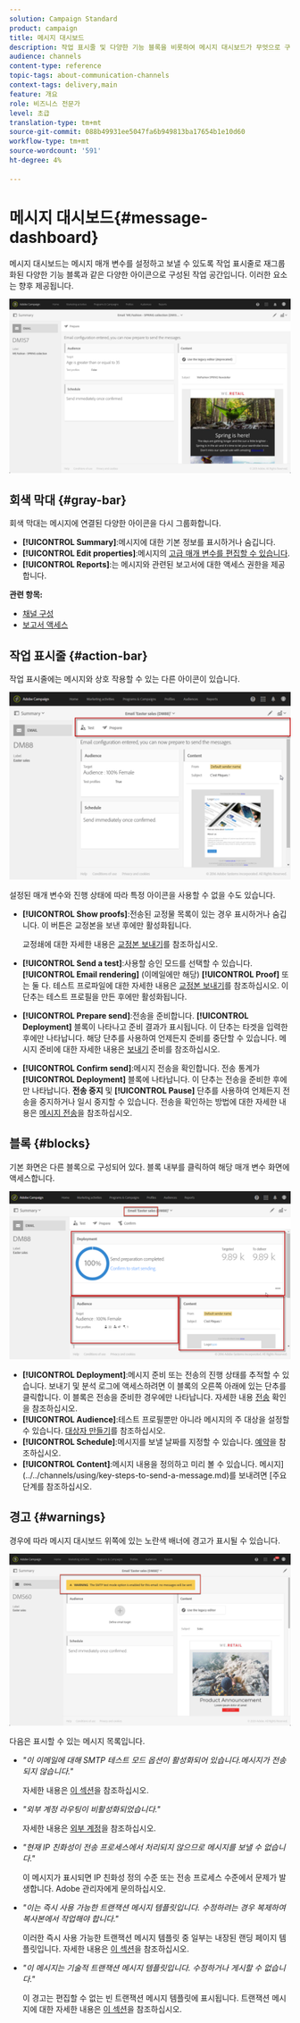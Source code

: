 ```yaml
---
solution: Campaign Standard
product: campaign
title: 메시지 대시보드
description: 작업 표시줄 및 다양한 기능 블록을 비롯하여 메시지 대시보드가 무엇으로 구성되어 있는지 살펴볼 수 있습니다.
audience: channels
content-type: reference
topic-tags: about-communication-channels
context-tags: delivery,main
feature: 개요
role: 비즈니스 전문가
level: 초급
translation-type: tm+mt
source-git-commit: 088b49931ee5047fa6b949813ba17654b1e10d60
workflow-type: tm+mt
source-wordcount: '591'
ht-degree: 4%

---
```



# 메시지 대시보드{#message-dashboard}

메시지 대시보드는 메시지 매개 변수를 설정하고 보낼 수 있도록 작업 표시줄로 재그룹화된 다양한 기능 블록과 같은 다양한 아이콘으로 구성된 작업 공간입니다. 이러한 요소는 향후 제공됩니다.

![](assets/delivery_dashboard_2.png)

## 회색 막대 {#gray-bar}

회색 막대는 메시지에 연결된 다양한 아이콘을 다시 그룹화합니다.

* **[!UICONTROL Summary]**:메시지에 대한 기본 정보를 표시하거나 숨깁니다.
* **[!UICONTROL Edit properties]**:메시지의  [고급 매개 변수를 편집할 수 있습니다](../../administration/using/configuring-email-channel.md#list-of-email-properties).
* **[!UICONTROL Reports]**:는 메시지와 관련된 보고서에 대한 액세스 권한을 제공합니다.

**관련 항목:**

* [채널 구성](../../administration/using/about-channel-configuration.md)
* [보고서 액세스](../../reporting/using/about-dynamic-reports.md)

## 작업 표시줄 {#action-bar}

작업 표시줄에는 메시지와 상호 작용할 수 있는 다른 아이콘이 있습니다.

![](assets/delivery_dashboard_4.png)

설정된 매개 변수와 진행 상태에 따라 특정 아이콘을 사용할 수 없을 수도 있습니다.

* **[!UICONTROL Show proofs]**:전송된 교정물 목록이 있는 경우 표시하거나 숨깁니다. 이 버튼은 교정본을 보낸 후에만 활성화됩니다.

   교정쇄에 대한 자세한 내용은 [교정본 보내기](../../sending/using/sending-proofs.md)를 참조하십시오.

* **[!UICONTROL Send a test]**:사용할 승인 모드를 선택할 수 있습니다. **[!UICONTROL Email rendering]** (이메일에만 해당)  **[!UICONTROL Proof]** 또는 둘 다. 테스트 프로파일에 대한 자세한 내용은 [교정본 보내기](../../sending/using/sending-proofs.md)를 참조하십시오. 이 단추는 테스트 프로필을 만든 후에만 활성화됩니다.

* **[!UICONTROL Prepare send]**:전송을 준비합니다. **[!UICONTROL Deployment]** 블록이 나타나고 준비 결과가 표시됩니다. 이 단추는 타겟을 입력한 후에만 나타납니다. 해당 단추를 사용하여 언제든지 준비를 중단할 수 있습니다. 메시지 준비에 대한 자세한 내용은 [보내기](../../sending/using/preparing-the-send.md) 준비를 참조하십시오.

* **[!UICONTROL Confirm send]**:메시지 전송을 확인합니다. 전송 통계가 **[!UICONTROL Deployment]** 블록에 나타납니다. 이 단추는 전송을 준비한 후에만 나타납니다. **전송 중지** 및 **[!UICONTROL Pause]** 단추를 사용하여 언제든지 전송을 중지하거나 일시 중지할 수 있습니다. 전송을 확인하는 방법에 대한 자세한 내용은 [메시지 전송](../../sending/using/confirming-the-send.md)을 참조하십시오.

## 블록 {#blocks}

기본 화면은 다른 블록으로 구성되어 있다. 블록 내부를 클릭하여 해당 매개 변수 화면에 액세스합니다.

![](assets/delivery_dashboard_3.png)

* **[!UICONTROL Deployment]**:메시지 준비 또는 전송의 진행 상태를 추적할 수 있습니다. 보내기 및 분석 로그에 액세스하려면 이 블록의 오른쪽 아래에 있는 단추를 클릭합니다. 이 블록은 전송을 준비한 경우에만 나타납니다. 자세한 내용 [전송](../../sending/using/confirming-the-send.md) 확인을 참조하십시오.
* **[!UICONTROL Audience]**:테스트 프로필뿐만 아니라 메시지의 주 대상을 설정할 수 있습니다. [대상자 만들기](../../audiences/using/creating-audiences.md)를 참조하십시오.
* **[!UICONTROL Schedule]**:메시지를 보낼 날짜를 지정할 수 있습니다. [예약](../../sending/using/about-scheduling-messages.md)을 참조하십시오.
* **[!UICONTROL Content]**:메시지 내용을 정의하고 미리 볼 수 있습니다. 메시지](../../channels/using/key-steps-to-send-a-message.md)를 보내려면 [주요 단계를 참조하십시오.

## 경고 {#warnings}

경우에 따라 메시지 대시보드 위쪽에 있는 노란색 배너에 경고가 표시될 수 있습니다.

![](assets/delivery_dashboard_warnings.png)

다음은 표시할 수 있는 메시지 목록입니다.

* *&quot;이 이메일에 대해 SMTP 테스트 모드 옵션이 활성화되어 있습니다.메시지가 전송되지 않습니다.&quot;*

   자세한 내용은 [이 섹션](../../administration/using/configuring-email-channel.md#smtp-test-mode)을 참조하십시오.

* *&quot;외부 계정 라우팅이 비활성화되었습니다.&quot;*

   자세한 내용은 [외부 계정](../../administration/using/external-accounts.md)을 참조하십시오.

* *&quot;현재 IP 친화성이 전송 프로세스에서 처리되지 않으므로 메시지를 보낼 수 없습니다.&quot;*

   이 메시지가 표시되면 IP 친화성 정의 수준 또는 전송 프로세스 수준에서 문제가 발생합니다. Adobe 관리자에게 문의하십시오.

* *&quot;이는 즉시 사용 가능한 트랜잭션 메시지 템플릿입니다. 수정하려는 경우 복제하여 복사본에서 작업해야 합니다.&quot;*

   이러한 즉시 사용 가능한 트랜잭션 메시지 템플릿 중 일부는 내장된 랜딩 페이지 템플릿입니다. 자세한 내용은 [이 섹션](../../channels/using/landing-page-templates.md)을 참조하십시오.

* *&quot;이 메시지는 기술적 트랜잭션 메시지 템플릿입니다. 수정하거나 게시할 수 없습니다.&quot;*

   이 경고는 편집할 수 없는 빈 트랜잭션 메시지 템플릿에 표시됩니다. 트랜잭션 메시지에 대한 자세한 내용은 [이 섹션](../../channels/using/getting-started-with-transactional-msg.md)을 참조하십시오.
